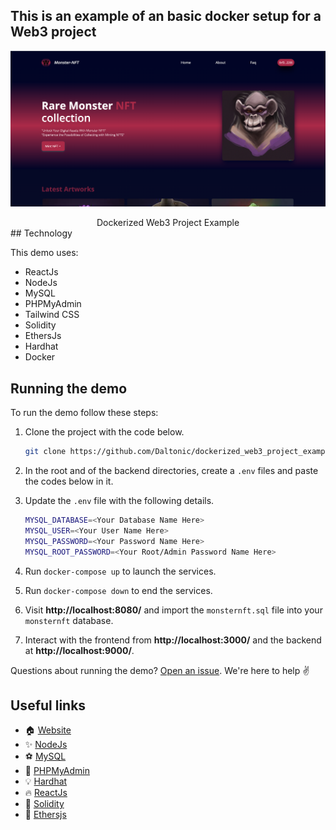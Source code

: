 ## This is an example of an basic docker setup for a Web3 project

![Monster-NFT](./screenshots/0.png)

<center><figcaption>Dockerized Web3 Project Example</figcaption></center>
## Technology

This demo uses:

- ReactJs
- NodeJs
- MySQL
- PHPMyAdmin
- Tailwind CSS
- Solidity
- EthersJs
- Hardhat
- Docker

## Running the demo

To run the demo follow these steps:

1. Clone the project with the code below.

   ```sh
   git clone https://github.com/Daltonic/dockerized_web3_project_example dockerized_web3_project
   ```

2. In the root and of the backend directories, create a `.env` files and paste the codes below in it.
3. Update the `.env` file with the following details.
   ```sh
   MYSQL_DATABASE=<Your Database Name Here>
   MYSQL_USER=<Your User Name Here>
   MYSQL_PASSWORD=<Your Password Name Here>
   MYSQL_ROOT_PASSWORD=<Your Root/Admin Password Name Here>
   ```
4. Run `docker-compose up` to launch the services.

5. Run `docker-compose down` to end the services.

6. Visit **http://localhost:8080/** and import the `monsternft.sql` file into your `monsternft` database.
   <br/>
7. Interact with the frontend from **http://localhost:3000/** and the backend at **http://localhost:9000/**.

Questions about running the demo? [Open an issue](https://github.com/Daltonic/dockerized_web3_project_example/issues). We're here to help ✌️

## Useful links

- 🏠 [Website](https://daltonic.github.io/)
- ✨ [NodeJs](https://hub.docker.com/_/node)
- ⚽ [MySQL](https://hub.docker.com/_/mysql/)
- 🚀 [PHPMyAdmin](https://hub.docker.com/_/phpmyadmin/)
- 💡 [Hardhat](https://hardhat.org/)
- 🔥 [ReactJs](https://reactjs.org/)
- 🐻 [Solidity](https://soliditylang.org/)
- 👀 [Ethersjs](https://docs.ethers.io/v5/)